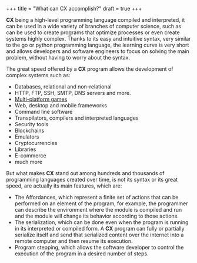 +++
title = "What can CX accomplish?"
draft = true
+++

**CX** being a high-level programming language compiled and interpreted, it can be
used in a wide variety of branches of computer science, such as can be used to
create programs that optimize processes or even create systems highly complex.
Thanks to its easy and intuitive syntax, very similar to the go or python
programming language, the learning curve is very short and allows developers and
software engineers to focus on solving the main problem, without having to worry
about the syntax.

The great speed offered by a **CX** program allows the development of complex
systems such as:

* Databases, relational and non-relational
* HTTP, FTP, SSH, SMTP, DNS servers and more.
* [Multi-platform games](https://github.com/skycoin/cx-games)
* Web, desktop and mobile frameworks
* Command line software
* Transpilators, compilers and interpreted languages
* Security tools
* Blockchains
* Emulators
* Cryptocurrencies
* Libraries
* E-commerce
* much more

But what makes **CX** stand out among hundreds and thousands of programming
languages ​​created over time, is not its syntax or its great speed, are actually its
main features, which are:

* The Affordances, which represent a finite set of actions that can be performed on
  an element of the program, for example, the programmer can describe the
  environment where the module is compiled and run and the module will change its
  behavior according to those actions.
* The serialization, which can be done even when the program is running in its
  interpreted or compiled form. A **CX** program can fully or partially serialize
  itself and send that serialized content over the internet into a remote computer
  and then resume its execution.
* Program stepping, which allows the software developer to control the execution of
  the program in a desired number of steps.
